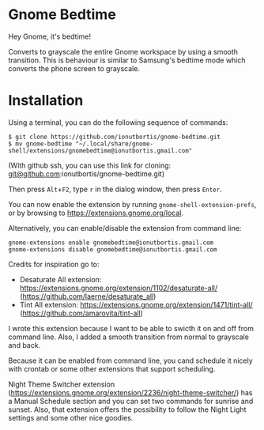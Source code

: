 # Gnome Bedtime

Hey Gnome, it's bedtime! 

Converts to grayscale the entire Gnome workspace by using a smooth transition. 
This is behaviour is similar to Samsung's bedtime mode which converts the phone screen to grayscale.

# Installation

Using a terminal, you can do the following sequence of commands:

```
$ git clone https://github.com/ionutbortis/gnome-bedtime.git
$ mv gnome-bedtime "~/.local/share/gnome-shell/extensions/gnomebedtime@ionutbortis.gmail.com"
```
(With github ssh, you can use this link for cloning: git@github.com:ionutbortis/gnome-bedtime.git)

Then press `Alt`+`F2`, type `r` in the dialog window, then press `Enter`.

You can now enable the extension by running `gnome-shell-extension-prefs`, or by
browsing to https://extensions.gnome.org/local.

Alternatively, you can enable/disable the extension from command line:
```
gnome-extensions enable gnomebedtime@ionutbortis.gmail.com
gnome-extensions disable gnomebedtime@ionutbortis.gmail.com
```

Credits for inspiration go to:
- Desaturate All extension: https://extensions.gnome.org/extension/1102/desaturate-all/ (https://github.com/laerne/desaturate_all)
- Tint All extension: https://extensions.gnome.org/extension/1471/tint-all/ (https://github.com/amarovita/tint-all)

I wrote this extension because I want to be able to swicth it on and off from command line. Also, I added a smooth transition from normal to grayscale and back.

Because it can be enabled from command line, you cand schedule it nicely with crontab or some other extensions that support scheduling.

Night Theme Switcher extension (https://extensions.gnome.org/extension/2236/night-theme-switcher/) has a Manual Schedule section and you can set two commands for sunrise and sunset. Also, that extension offers the possibility to follow the Night Light settings and some other nice goodies.
